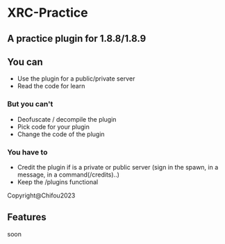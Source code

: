 # XRC-Practice
<h2>A practice plugin for 1.8.8/1.8.9</h2>

## You can
- Use the plugin for a public/private server
- Read the code for learn

### But you can't
- Deofuscate / decompile the plugin
- Pick code for your plugin
- Change the code of the plugin

### You have to 
- Credit the plugin if is a private or public server (sign in the spawn, in a message, in a command(/credits)..)
- Keep the /plugins functional

Copyright@Chifou2023

## Features
soon
